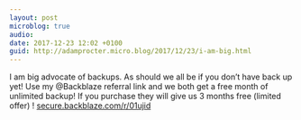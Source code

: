```yaml
---
layout: post
microblog: true
audio: 
date: 2017-12-23 12:02 +0100
guid: http://adamprocter.micro.blog/2017/12/23/i-am-big.html
---
```

I am big advocate of backups. As should we all be if you don’t have back up yet! Use my @Backblaze referral link and we both get a free month of unlimited backup! If you purchase they will give us 3 months free (limited offer) ! [secure.backblaze.com/r/01ujid](https://secure.backblaze.com/r/01ujid)
